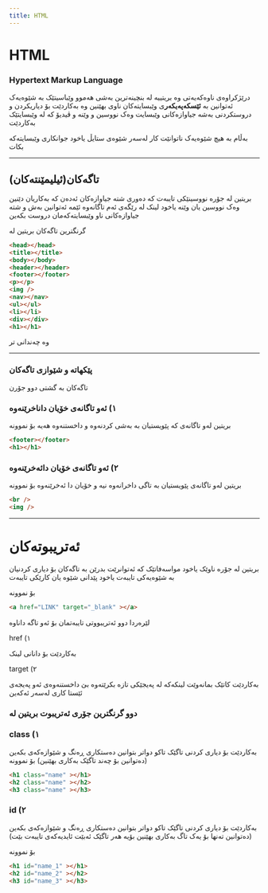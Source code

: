 ```yaml
---
title: HTML
---
```


# HTML

### Hypertext Markup Language

درێژکراوەی ناوەکەیەتی وە بریتییە لە بنچینەترین بەشی هەموو وێباسیتێک بە شێوەیەک ئەتوانین بە **ئێسکەپەیکەر**ی وێبسایتەکان ناوی بهێنین
وە بەکاردێت بۆ دیاریکردن و دروستکردنی بەشە جیاوازەکانی وێبسایت وەک نووسین و وێنە و ڤیدیۆ کە لە وێبسایتێک بەکاردێت

بەڵام بە هیچ شێوەیەک ناتوانێت کار لەسەر شێوەی ستایڵ‌ یاخود جوانکاری وێبسایتەکە بکات

---
## تاگەکان(ئیلیمێنتەکان)
بریتین لە جۆرە نووسینێکی تایبەت کە دەوری شتە جیاوازەکان ئەدەن کە بەکاریان دێنین وەک نووسین یان وێنە یاخود لینک
لە رێگەی ئەم تاگانەوە ئێمە ئەتوانین بەش و شتە جیاوازەکانی ناو وێبسایتەکەمان دروست بکەین 

گرنگترین تاگەکان بریتین لە

```html
<head></head>
<title></title>
<body></body>
<header></header>
<footer></footer>
<p></p>
<img />
<nav></nav>
<ul></ul>
<li></li>
<div></div>
<h1></h1>
```

وە چەندانی تر

---

### پێکهاتە و شێوازی تاگەکان

تاگەکان بە گشتی دوو جۆرن
### ١) ئەو تاگانەی خۆیان داناخرێنەوە


بریتین لەو تاگانەی کە پێویستیان بە بەشی کردنەوە و داخستنەوە هەیە بۆ نموونە

```html
<footer></footer>
<h1></h1>
```
### ٢) ئەو تاگانەی خۆیان دائەخرێنەوە

بریتین لەو تاگانەی پێویستیان بە تاگی داخرانەوە نیە و خۆیان دا ئەخرێنەوە بۆ نموونە

```html
<br />
<img />
```
-----

# ئەتریبوتەکان

بریتین لە جۆرە ناوێک یاخود مواسەفاتێک کە ئەتوانرێت بدرێن بە تاگەکان بۆ دیاری کردنیان بە شێوەیەکی تایبەت یاخود پێدانی شێوە یان کارێکی تایبەت

بۆ نموونە

```html
<a href="LINK" target="_blank" ></a>
```
لێرەردا دوو ئەتریبووتی تایبەتمان بۆ ئەو تاگە داناوە

href (١
  
بەکاردێت بۆ دانانی لینک

target (٢
  
بەکاردێت کاتێک بمانەوێت لینکەکە لە پەیجێکی تازە بکرێتەوە بێ داخستنەوەی ئەو پەیجەی ئێستا کاری لەسەر ئەکەین

### دوو گرنگترین جۆری ئەتریبوت بریتین لە 

### **class** (١

بەکاردێت بۆ دیاری کردنی تاگێک تاکو دواتر بتوانین دەستکاری ڕەنگ و شێوازەکەی بکەین (دەتوانین بۆ چەند تاگێک بەکاری بهێنین)
بۆ نموونە
```html
<h1 class="name" ></h1>
<h2 class="name" ></h2>
<h3 class="name" ></h3>
```
### **id** (٢


بەکاردێت بۆ دیاری کردنی تاگێک تاکو دواتر بتوانین دەستکاری ڕەنگ و شێوازەکەی بکەین (دەتوانین تەنها بۆ یەک تاگ بەکاری بهێنین بۆیە هەر تاگێک ئەبێت ئایدیەکەی تایبەت بێت)

بۆ نموونە


```html
<h1 id="name_1" ></h1>
<h2 id="name_2" ></h2>
<h3 id="name_3" ></h3>

```
